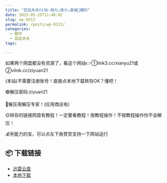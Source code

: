 ```yaml
---
title: "昆廷夫夫V136-用力…用力…會被🌿爛的"
date: 2025-05-25T11:46:01
slug: wp-9213
permalink: /posts/wp-9213/
categories:
  - 精华
  - 昆廷夫夫
tags:

---
```


如果两个网盘都没有资源了，看这个网站👉①link3.cc/xianyu21或②vlink.cc/ziyuan21

(本站)不需要注册账号！直接点本地下载转存OK？懂吧！

🟢解压密码:ziyuan21

🔵解压用解压专家！(应用商店有)

🟡转存的链接网盘有教程！一定要看教程！按教程操作！不按教程操作你不会解压！

💰🈶能力的宝，可以点左下角赞赏支持一下网站运行

## 📦 下载链接
- [迅雷云盘](https://blziyuan21.com/pay-download/9213?key=4e841bcbc2&down_id=0)
- [本地下载](https://blziyuan21.com/pay-download/9213?key=4e841bcbc2&down_id=1)

